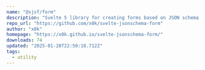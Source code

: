 ```yaml
---
name: "@sjsf/form"
description: "Svelte 5 library for creating forms based on JSON schema."
repo_url: "https://github.com/x0k/svelte-jsonschema-form"
author: "x0k"
homepage: "https://x0k.github.io/svelte-jsonschema-form/"
downloads: 74
updated: "2025-01-28T22:50:18.712Z"
tags: 
  - utility
---
```

